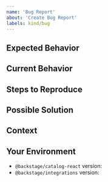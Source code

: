 ```yaml
---
name: 'Bug Report'
about: 'Create Bug Report'
labels: kind/bug
---
```


<!--- Provide a general summary of the issue in the Title above -->

## Expected Behavior

<!--- Tell us what should happen -->

## Current Behavior

<!--- Tell us what happens instead of the expected behavior -->


## Steps to Reproduce

<!--- Provide a link to a live example, or an unambiguous set of steps to -->
<!--- reproduce this bug. Include code or configuration to reproduce, if relevant -->


## Possible Solution

<!--- Not obligatory, but suggest a fix/reason for the bug, -->
<!--- or ideas as to the implementation of the addition or change -->

## Context

<!--- How has this issue affected you? What are you trying to accomplish? -->
<!--- Providing context (e.g. links to configuration settings, -->
<!--- stack trace or log data) helps us come up with a solution that is most useful in the real world -->

## Your Environment

- `@backstage/catalog-react` version:
- `@backstage/integrations` version:
